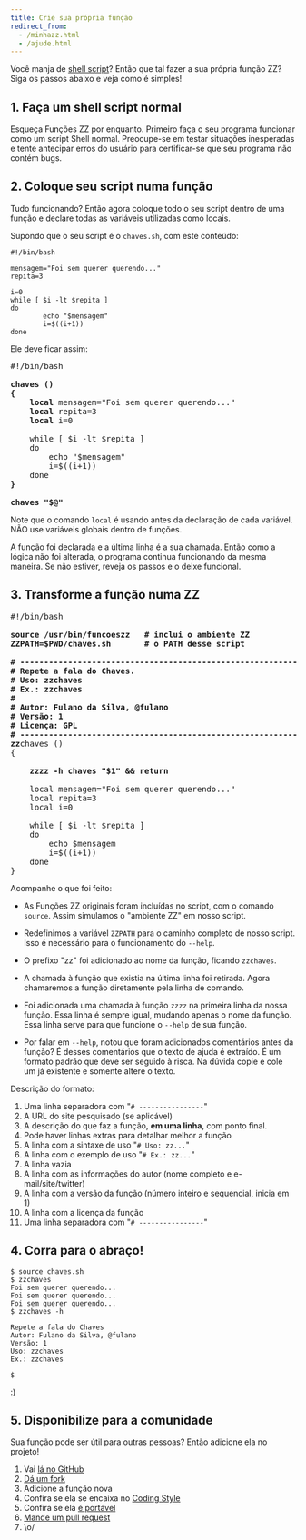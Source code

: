 ```yaml
---
title: Crie sua própria função
redirect_from:
  - /minhazz.html
  - /ajude.html
---
```


<style>
    #content pre b {
        color: yellow;
        font-weight: normal;
    }
</style>


Você manja de [shell script](http://aurelio.net/shell/)? Então que tal fazer a sua própria função ZZ? Siga os passos abaixo e veja como é simples!


## 1. Faça um shell script normal

Esqueça Funções ZZ por enquanto. Primeiro faça o seu programa
funcionar como um script Shell normal. Preocupe-se em testar situações inesperadas e tente antecipar erros do usuário para certificar-se que seu programa não contém bugs.


## 2. Coloque seu script numa função

Tudo funcionando? Então agora coloque todo o seu script dentro de uma função e declare todas as variáveis utilizadas como locais.

Supondo que o seu script é o `chaves.sh`, com este conteúdo:

```
#!/bin/bash

mensagem="Foi sem querer querendo..."
repita=3

i=0
while [ $i -lt $repita ]
do
        echo "$mensagem"
        i=$((i+1))
done
```

Ele deve ficar assim:


<pre>
#!/bin/bash

<b>chaves ()
{</b>
    <b>local</b> mensagem="Foi sem querer querendo..."
    <b>local</b> repita=3
    <b>local</b> i=0

    while [ $i -lt $repita ]
    do
        echo "$mensagem"
        i=$((i+1))
    done
<b>}</b>

<b>chaves "$@"</b>
</pre>


Note que o comando `local` é usando antes da declaração de cada variável. NÃO use variáveis globais dentro de funções.

A função foi declarada e a última linha é a sua chamada. Então como a lógica não foi alterada, o programa continua funcionando da mesma maneira. Se não estiver, reveja os passos e o deixe funcional.


## 3. Transforme a função numa ZZ

<pre>
#!/bin/bash
<b>
source /usr/bin/funcoeszz   # inclui o ambiente ZZ
ZZPATH=$PWD/chaves.sh       # o PATH desse script

# ----------------------------------------------------------------------------
# Repete a fala do Chaves.
# Uso: zzchaves
# Ex.: zzchaves
#
# Autor: Fulano da Silva, @fulano
# Versão: 1
# Licença: GPL
# ----------------------------------------------------------------------------
zz</b>chaves ()
{

    <b>zzzz -h chaves "$1" && return</b>

    local mensagem="Foi sem querer querendo..."
    local repita=3
    local i=0

    while [ $i -lt $repita ]
    do
        echo $mensagem
        i=$((i+1))
    done
}
</pre>


Acompanhe o que foi feito:

* As Funções ZZ originais foram incluídas no script, com o comando `source`. Assim simulamos o "ambiente ZZ" em nosso script.

* Redefinimos a variável `ZZPATH` para o caminho completo de nosso script. Isso é necessário para o funcionamento do `--help`.

* O prefixo "zz" foi adicionado ao nome da função, ficando `zzchaves`.

* A chamada à função que existia na última linha foi retirada. Agora chamaremos a função diretamente pela linha de comando.

* Foi adicionada uma chamada à função `zzzz` na primeira linha da nossa função. Essa linha é sempre igual, mudando apenas o nome da função. Essa linha serve para que funcione o `--help` de sua função.

* Por falar em `--help`, notou que foram adicionados comentários antes da função? É desses comentários que o texto de ajuda é extraído. É um formato padrão que deve ser seguido à risca. Na dúvida copie e cole um já existente e somente altere o texto.

Descrição do formato:

1. Uma linha separadora com "`# ----------------`"
1. A URL do site pesquisado (se aplicável)
1. A descrição do que faz a função, **em uma linha**, com ponto final.
1. Pode haver linhas extras para detalhar melhor a função
1. A linha com a sintaxe de uso "`# Uso: zz...`"
1. A linha com o exemplo de uso "`# Ex.: zz...`"
1. A linha vazia
1. A linha com as informações do autor (nome completo e e-mail/site/twitter)
1. A linha com a versão da função (número inteiro e sequencial, inicia em 1)
1. A linha com a licença da função
1. Uma linha separadora com "`# ----------------`"


## 4. Corra para o abraço!

```console
$ source chaves.sh
$ zzchaves
Foi sem querer querendo...
Foi sem querer querendo...
Foi sem querer querendo...
$ zzchaves -h

Repete a fala do Chaves
Autor: Fulano da Silva, @fulano
Versão: 1
Uso: zzchaves
Ex.: zzchaves

$
```

:)


## 5. Disponibilize para a comunidade

Sua função pode ser útil para outras pessoas? Então adicione ela no projeto!

1. Vai [lá no GitHub](https://github.com/funcoeszz/funcoeszz)
1. [Dá um fork](http://help.github.com/fork-a-repo/)
1. Adicione a função nova
1. Confira se ela se encaixa no [Coding Style](https://github.com/funcoeszz/funcoeszz/wiki/Coding-Style)
1. Confira se ela [é portável](https://github.com/funcoeszz/funcoeszz/wiki/Portabilidade)
1. [Mande um pull request](http://help.github.com/send-pull-requests/)
1. \o/
